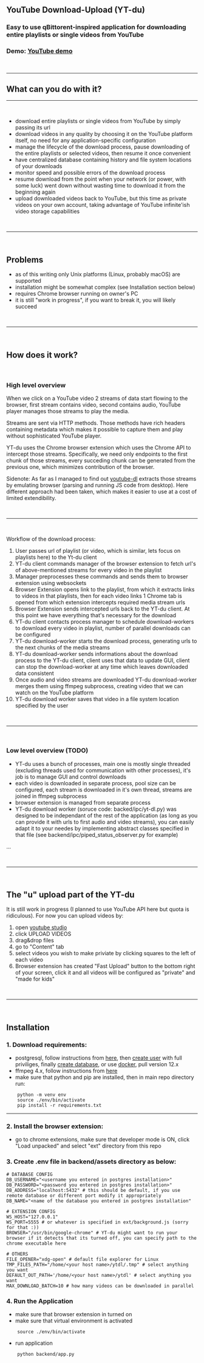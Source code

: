 ## YouTube Download-Upload (YT-du)

### Easy to use qBittorent-inspired application for downloading entire playlists or single videos from YouTube

### Demo: <a href="todo">YouTube demo</a>

<br/>

---

## What can you do with it?

---

<br/>

- download entire playlists or single videos from YouTube by simply passing its url
- download videos in any quality by choosing it on the YouTube platform itself, no need for any application-specific configuration
- manage the lifecycle of the download process, pause downloading of the entire playlists or selected videos, then resume it once convenient
- have centralized database containing history and file system locations of your downloads
- monitor speed and possible errors of the download process
- resume download from the point when your network (or power, with some luck) went down without wasting time to download it from the beginning again
- upload downloaded videos back to YouTube, but this time as private videos on your own account, taking advantage of YouTube infinite'ish video storage capabilities

 <br/>

---

<br/>

## Problems

- as of this writing only Unix platforms (Linux, probably macOS) are supported
- installation might be somewhat complex (see Installation section below)
- requires Chrome browser running on owner's PC
- it is still "work in progress", if you want to break it, you will likely succeed

 <br/>

---

<br/>

## How does it work?

<br/>

### High level overview

When we click on a YouTube video 2 streams of data start flowing to the browser, first stream contains video, second contains audio, YouTube player manages those streams to play the media.

Streams are sent via HTTP methods. Those methods have rich headers containing metadata which makes it possible to capture them and play without sophisticated YouTube player.

YT-du uses the Chrome browser extension which uses the Chrome API to intercept those streams. Specifically, we need only endpoints to the first chunk of those streams, every succeding chunk can be generated from the previous one, which minimizes contribution of the browser.

Sidenote: As far as I managed to find out <a href="https://github.com/ytdl-org/youtube-dl">youtube-dl</a> extracts those streams by emulating browser (parsing and running JS code from desktop). Here different approach had been taken, which makes it easier to use at a cost of limited extendibility.
 
<br/>

---

 <br/>

Workflow of the download process:

1. User passes url of playlist (or video, which is similar, lets focus on playlists here) to the Yt-du client
2. YT-du client commands manager of the browser extension to fetch url's of above-mentioned streams for every video in the playlist
3. Manager preprocesses these commands and sends them to browser extension using websockets
4. Browser Extension opens link to the playlist, from which it extracts links to videos in that playlists, then for each video links 1 Chrome tab is opened from which extension intercepts required media stream urls
5. Browser Extension sends intercepted urls back to the YT-du client. At this point we have everything that's necessary for the download
6. YT-du client contacts process manager to schedule download-workers to download every video in playlist, number of parallel downloads can be configured
7. YT-du download-worker starts the download process, generating urls to the next chunks of the media streams
8. YT-du download-worker sends informations about the download process to the YT-du client, client uses that data to update GUI, client can stop the download-worker at any time which leaves downloaded data consistent
9. Once audio and video streams are downloaded YT-du download-worker merges them using ffmpeg subprocess, creating video that we can watch on the YouTube platform
10. YT-du download worker saves that video in a file system location specified by the user

 <br/>


---

 <br/>

### Low level overview (TODO)

- YT-du uses a bunch of processes, main one is mostly single threaded (excluding threads used for communication with other processes), it's job is to manage GUI and control downloads
- each video is downloaded in separate process, pool size can be configured, each stream is downloaded in it's own thread, streams are joined in ffmpeg subprocess
- browser extension is managed from separate process
- YT-du download worker (soruce code: backed/ipc/yt-dl.py) was designed to be independant of the rest of the application (as long as you can provide it with urls to first audio and video streams), you can easily adapt it to your needes by implementing abstract classes specified in that file (see backend/ipc/piped_status_observer.py for example) 

...

<br/>

---

<br/>


## The "u" upload part of the YT-du


It is still work in progress (I planned to use YouTube API here but quota is ridiculous). For now you can upload videos by:

1. open <a href="https://studio.youtube.com/">youtube studio</a>
2. click UPLOAD VIDEOS
3. drag&drop files
4. go to "Content" tab
5. select videos you wish to make priviate by clicking squares to the left of each video
6. Browser extension has created "Fast Upload" button to the bottom right of your screen, click it and all videos will be configured as "private" and "made for kids"

<br/>

---

 <br/>

## Installation

### 1. Download requirements:
- postgresql, follow instructions from <a href="https://www.postgresql.org/download/">here</a>, then <a href="https://ubiq.co/database-blog/create-user-postgresql/">create user</a> with full priviliges, finally <a href="https://www.postgresql.org/docs/8.4/tutorial-createdb.html">create database</a>, or use <a href="https://hub.docker.com/_/postgres"> docker</a>, pull version 12.x
- ffmpeg 4.x, follow instructions from <a href="https://ffmpeg.org/download.html">here</a>
- make sure that python and pip are installed, then in main repo directory run:
```
    python -m venv env
    source ./env/bin/activate
    pip install -r requirements.txt
```
---

### 2. Install the browser extension:

- go to chrome extensions, make sure that developer mode is ON, click "Load unpacked" and select "ext" directory from this repo

### 3. Create .env file in backend/assets directory as below:
```
# DATABASE CONFIG
DB_USERNAME="<username you entered in postgres installation>"
DB_PASSWORD="<password you entered in postgres installation>"
DB_ADDRESS="localhost:5432" # this should be default, if you use remote database or different port modify it appropriately
DB_NAME="<name of the database you entered in postgres installation" 

# EXTENSION CONFIG
WS_HOST="127.0.0.1"
WS_PORT=5555 # or whatever is specified in ext/background.js (sorry for that :))
BROWSER="/usr/bin/google-chrome" # YT-du might want to run your browser if it detects that its turned off, you can specify path to the chrome executable here

# OTHERS
FILE_OPENER="xdg-open" # default file explorer for Linux 
TMP_FILES_PATH="/home/<your host name>/ytdl/.tmp" # select anything you want
DEFAULT_OUT_PATH='/home/<your host name>/ytdl' # select anything you want
MAX_DOWNLOAD_BATCH=10 # how many videos can be downloaded in parallel
```
 
### 4. Run the Application
- make sure that browser extension in turned on
- make sure that virtual environment is activated
```
    source ./env/bin/activate
```
- run application
```
    python backend/app.py
```